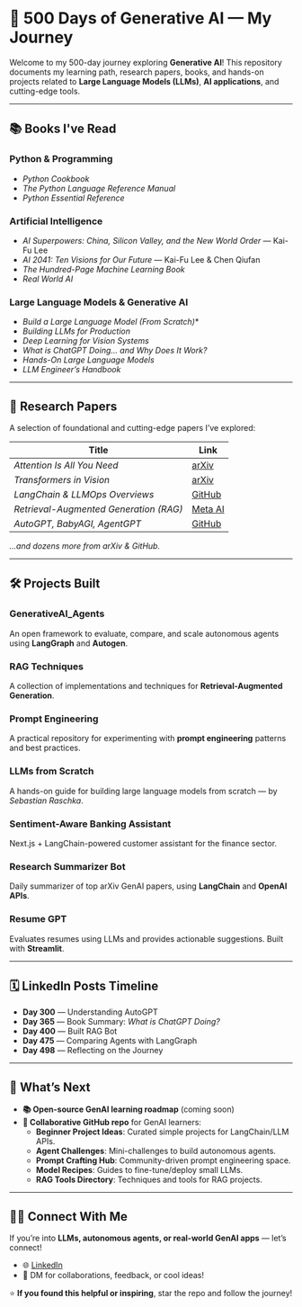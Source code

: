 # 🚀 500 Days of Generative AI — My Journey  

Welcome to my 500-day journey exploring **Generative AI**! This repository documents my learning path, research papers, books, and hands-on projects related to **Large Language Models (LLMs)**, **AI applications**, and cutting-edge tools.  

---

## 📚 **Books I've Read**  

### **Python & Programming**  
- *Python Cookbook*  
- *The Python Language Reference Manual*  
- *Python Essential Reference*  

### **Artificial Intelligence**  
- *AI Superpowers: China, Silicon Valley, and the New World Order* — Kai-Fu Lee  
- *AI 2041: Ten Visions for Our Future* — Kai-Fu Lee & Chen Qiufan  
- *The Hundred-Page Machine Learning Book*  
- *Real World AI*  

### **Large Language Models & Generative AI**  
- *Build a Large Language Model (From Scratch)**  
- *Building LLMs for Production*  
- *Deep Learning for Vision Systems*  
- *What is ChatGPT Doing... and Why Does It Work?*  
- *Hands-On Large Language Models*  
- *LLM Engineer’s Handbook*  

---

## 🤠 **Research Papers**  
A selection of foundational and cutting-edge papers I’ve explored:  

| Title | Link |  
|-------|------|  
| *Attention Is All You Need* | [arXiv](https://arxiv.org/abs/1706.03762) |  
| *Transformers in Vision* | [arXiv](https://arxiv.org/abs/2010.11929) |  
| *LangChain & LLMOps Overviews* | [GitHub](https://github.com/langchain-ai/langchain) |  
| *Retrieval-Augmented Generation (RAG)* | [Meta AI](https://ai.meta.com/blog/retrieval-augmented-generation-streamlining-the-creation-of-intelligent-natural-language-processing-models/) |  
| *AutoGPT, BabyAGI, AgentGPT* | [GitHub](https://github.com/Significant-Gravitas/AutoGPT) |  

*...and dozens more from arXiv & GitHub.*  

---

## 🛠️ **Projects Built**  

### **GenerativeAI_Agents**  
An open framework to evaluate, compare, and scale autonomous agents using **LangGraph** and **Autogen**.  

### **RAG Techniques**  
A collection of implementations and techniques for **Retrieval-Augmented Generation**.  

### **Prompt Engineering**  
A practical repository for experimenting with **prompt engineering** patterns and best practices.  

### **LLMs from Scratch**  
A hands-on guide for building large language models from scratch — by *Sebastian Raschka*.  

### **Sentiment-Aware Banking Assistant**  
Next.js + LangChain-powered customer assistant for the finance sector.  

### **Research Summarizer Bot**  
Daily summarizer of top arXiv GenAI papers, using **LangChain** and **OpenAI APIs**.  

### **Resume GPT**  
Evaluates resumes using LLMs and provides actionable suggestions. Built with **Streamlit**.  

---

## 🗓️ **LinkedIn Posts Timeline**  
- **Day 300** — Understanding AutoGPT  
- **Day 365** — Book Summary: *What is ChatGPT Doing?*  
- **Day 400** — Built RAG Bot  
- **Day 475** — Comparing Agents with LangGraph  
- **Day 498** — Reflecting on the Journey  

---

## 🔮 **What’s Next**  
- **📚 Open-source GenAI learning roadmap** (coming soon)  
- **🔗 Collaborative GitHub repo** for GenAI learners:  
  - **Beginner Project Ideas**: Curated simple projects for LangChain/LLM APIs.  
  - **Agent Challenges**: Mini-challenges to build autonomous agents.  
  - **Prompt Crafting Hub**: Community-driven prompt engineering space.  
  - **Model Recipes**: Guides to fine-tune/deploy small LLMs.  
  - **RAG Tools Directory**: Techniques and tools for RAG projects.  

---

## 👋🏼 **Connect With Me**  
If you’re into **LLMs, autonomous agents, or real-world GenAI apps** — let’s connect!  
- 🌐 [LinkedIn](https://linkedin.com/in/yourprofile)  
- 📨 DM for collaborations, feedback, or cool ideas!  

⭐ **If you found this helpful or inspiring**, star the repo and follow the journey!  
